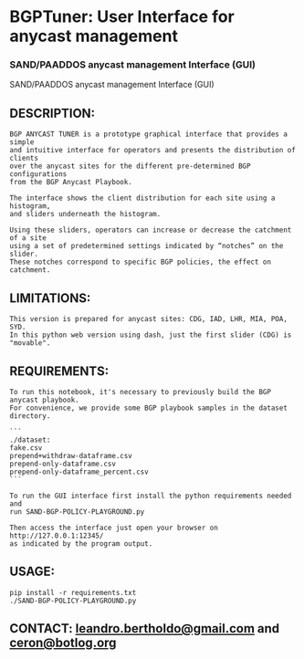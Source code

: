 # BGPTuner: User Interface for anycast management
### SAND/PAADDOS anycast management Interface (GUI)

SAND/PAADDOS anycast management Interface (GUI)

## DESCRIPTION:
    BGP ANYCAST TUNER is a prototype graphical interface that provides a simple 
    and intuitive interface for operators and presents the distribution of clients 
    over the anycast sites for the different pre-determined BGP configurations 
    from the BGP Anycast Playbook.
    
    The interface shows the client distribution for each site using a histogram, 
    and sliders underneath the histogram. 
    
    Using these sliders, operators can increase or decrease the catchment of a site 
    using a set of predetermined settings indicated by “notches” on the slider. 
    These notches correspond to specific BGP policies, the effect on catchment.

## LIMITATIONS:
    This version is prepared for anycast sites: CDG, IAD, LHR, MIA, POA, SYD.
    In this python web version using dash, just the first slider (CDG) is "movable".
    
## REQUIREMENTS:
    To run this notebook, it's necessary to previously build the BGP anycast playbook.
    For convenience, we provide some BGP playbook samples in the dataset directory.

    ```
	./dataset:
	fake.csv
	prepend+withdraw-dataframe.csv
	prepend-only-dataframe.csv
	prepend-only-dataframe_percent.csv
	```

    To run the GUI interface first install the python requirements needed and 
    run SAND-BGP-POLICY-PLAYGROUND.py

    Then access the interface just open your browser on http://127.0.0.1:12345/ 
    as indicated by the program output.

## USAGE:
    pip install -r requirements.txt 
    ./SAND-BGP-POLICY-PLAYGROUND.py
    
## CONTACT: leandro.bertholdo@gmail.com and ceron@botlog.org
